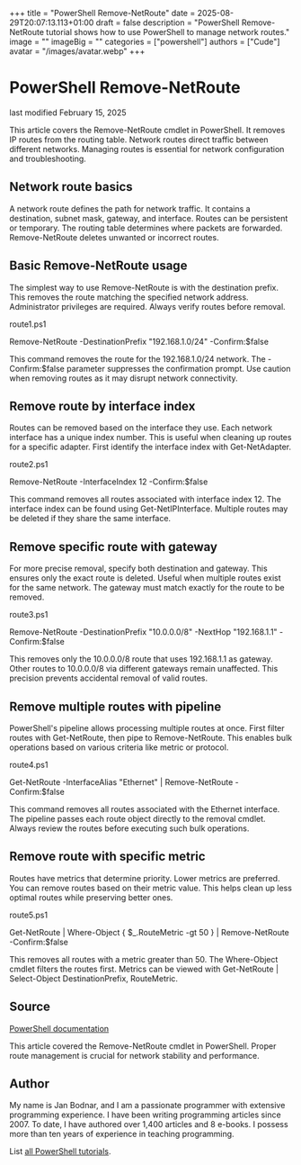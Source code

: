 +++
title = "PowerShell Remove-NetRoute"
date = 2025-08-29T20:07:13.113+01:00
draft = false
description = "PowerShell Remove-NetRoute tutorial shows how to use PowerShell to manage network routes."
image = ""
imageBig = ""
categories = ["powershell"]
authors = ["Cude"]
avatar = "/images/avatar.webp"
+++

# PowerShell Remove-NetRoute

last modified February 15, 2025

This article covers the Remove-NetRoute cmdlet in PowerShell. 
It removes IP routes from the routing table. Network routes direct traffic 
between different networks. Managing routes is essential for network 
configuration and troubleshooting.

## Network route basics

A network route defines the path for network traffic. It contains a 
destination, subnet mask, gateway, and interface. Routes can be persistent 
or temporary. The routing table determines where packets are forwarded. 
Remove-NetRoute deletes unwanted or incorrect routes.

## Basic Remove-NetRoute usage

The simplest way to use Remove-NetRoute is with the destination 
prefix. This removes the route matching the specified network address. 
Administrator privileges are required. Always verify routes before removal.

route1.ps1
  

Remove-NetRoute -DestinationPrefix "192.168.1.0/24" -Confirm:$false

This command removes the route for the 192.168.1.0/24 network. The 
-Confirm:$false parameter suppresses the confirmation prompt. 
Use caution when removing routes as it may disrupt network connectivity.

## Remove route by interface index

Routes can be removed based on the interface they use. Each network interface 
has a unique index number. This is useful when cleaning up routes for a 
specific adapter. First identify the interface index with Get-NetAdapter.

route2.ps1
  

Remove-NetRoute -InterfaceIndex 12 -Confirm:$false

This command removes all routes associated with interface index 12. The 
interface index can be found using Get-NetIPInterface. Multiple 
routes may be deleted if they share the same interface.

## Remove specific route with gateway

For more precise removal, specify both destination and gateway. This ensures 
only the exact route is deleted. Useful when multiple routes exist for the 
same network. The gateway must match exactly for the route to be removed.

route3.ps1
  

Remove-NetRoute -DestinationPrefix "10.0.0.0/8" -NextHop "192.168.1.1" -Confirm:$false

This removes only the 10.0.0.0/8 route that uses 192.168.1.1 as gateway. 
Other routes to 10.0.0.0/8 via different gateways remain unaffected. This 
precision prevents accidental removal of valid routes.

## Remove multiple routes with pipeline

PowerShell's pipeline allows processing multiple routes at once. First filter 
routes with Get-NetRoute, then pipe to Remove-NetRoute. 
This enables bulk operations based on various criteria like metric or protocol.

route4.ps1
  

Get-NetRoute -InterfaceAlias "Ethernet" | Remove-NetRoute -Confirm:$false

This command removes all routes associated with the Ethernet interface. The 
pipeline passes each route object directly to the removal cmdlet. Always 
review the routes before executing such bulk operations.

## Remove route with specific metric

Routes have metrics that determine priority. Lower metrics are preferred. 
You can remove routes based on their metric value. This helps clean up 
less optimal routes while preserving better ones.

route5.ps1
  

Get-NetRoute | Where-Object { $_.RouteMetric -gt 50 } | Remove-NetRoute -Confirm:$false

This removes all routes with a metric greater than 50. The 
Where-Object cmdlet filters the routes first. Metrics can be 
viewed with Get-NetRoute | Select-Object DestinationPrefix, RouteMetric.

## Source

[PowerShell documentation](https://docs.microsoft.com/en-us/powershell/)

This article covered the Remove-NetRoute cmdlet in PowerShell. Proper route 
management is crucial for network stability and performance.

## Author

My name is Jan Bodnar, and I am a passionate programmer with extensive
programming experience. I have been writing programming articles since 2007.
To date, I have authored over 1,400 articles and 8 e-books. I possess more
than ten years of experience in teaching programming.

List [all PowerShell tutorials](/powershell/).